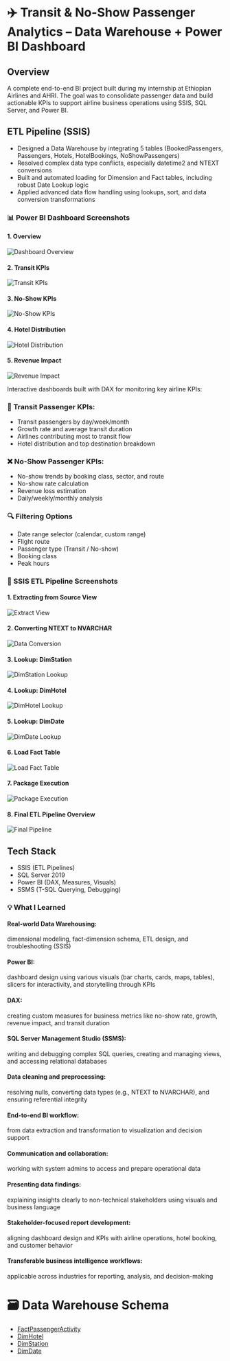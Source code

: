 # ✈️ Transit & No-Show Passenger Analytics – Data Warehouse + Power BI Dashboard

## Overview
A complete end-to-end BI project built during my internship at Ethiopian Airlines and AHRI. The goal was to consolidate passenger data and build actionable KPIs to support airline business operations using SSIS, SQL Server, and Power BI.

## ETL Pipeline (SSIS)
- Designed a Data Warehouse by integrating 5 tables (BookedPassengers, Passengers, Hotels, HotelBookings, NoShowPassengers)
- Resolved complex data type conflicts, especially datetime2 and NTEXT conversions
- Built and automated loading for Dimension and Fact tables, including robust Date Lookup logic
- Applied advanced data flow handling using lookups, sort, and data conversion transformations

### 📊 Power BI Dashboard Screenshots

#### 1. Overview

![Dashboard Overview](./PowerBI/Dashboard_Overview.png)

#### 2. Transit KPIs
![Transit KPIs](./PowerBI/Dashboard_TransitKPIs.png)

#### 3. No-Show KPIs
![No-Show KPIs](./PowerBI/Dashboard_NoShowKPIs.png)

#### 4. Hotel Distribution
![Hotel Distribution](./PowerBI/Dashboard_HotelDistribution.png)

#### 5. Revenue Impact
![Revenue Impact](./PowerBI/Dashboard_RevenueImpact.png)


Interactive dashboards built with DAX for monitoring key airline KPIs:

### 🧭 Transit Passenger KPIs:
- Transit passengers by day/week/month
- Growth rate and average transit duration
- Airlines contributing most to transit flow
- Hotel distribution and top destination breakdown

### ❌ No-Show Passenger KPIs:
- No-show trends by booking class, sector, and route
- No-show rate calculation
- Revenue loss estimation
- Daily/weekly/monthly analysis

### 🔍 Filtering Options
- Date range selector (calendar, custom range)
- Flight route
- Passenger type (Transit / No-show)
- Booking class
- Peak hours

### 🔁 SSIS ETL Pipeline Screenshots

#### 1. Extracting from Source View
![Extract View](./SSIS_Screenshots/SSIS_01_ExtractView.png)

#### 2. Converting NTEXT to NVARCHAR
![Data Conversion](./SSIS_Screenshots/SSIS_02_DataConversion.png)

#### 3. Lookup: DimStation
![DimStation Lookup](./SSIS_Screenshots/SSIS_03_LookupDimStation.png)

#### 4. Lookup: DimHotel
![DimHotel Lookup](./SSIS_Screenshots/SSIS_04_LookupDimHotel.png)

#### 5. Lookup: DimDate
![DimDate Lookup](./SSIS_Screenshots/SSIS_05_LookupDimDate.png)

#### 6. Load Fact Table
![Load Fact Table](./SSIS_Screenshots/SSIS_07_LoadFactTable.png)

#### 7. Package Execution
![Package Execution](./SSIS_Screenshots/SSIS_08_PackageExecution.png)

#### 8. Final ETL Pipeline Overview
![Final Pipeline](./SSIS_Screenshots/SSIS_09_FinalPipeline.png)

## Tech Stack
- SSIS (ETL Pipelines)
- SQL Server 2019
- Power BI (DAX, Measures, Visuals)
- SSMS (T-SQL Querying, Debugging)

### 💡 What I Learned

#### Real-world Data Warehousing: 
dimensional modeling, fact-dimension schema, ETL design, and troubleshooting (SSIS)

#### Power BI: 
dashboard design using various visuals (bar charts, cards, maps, tables), slicers for interactivity, and storytelling through KPIs

#### DAX: 
creating custom measures for business metrics like no-show rate, growth, revenue impact, and transit duration

#### SQL Server Management Studio (SSMS): 
writing and debugging complex SQL queries, creating and managing views, and accessing relational databases

#### Data cleaning and preprocessing: 
resolving nulls, converting data types (e.g., NTEXT to NVARCHAR), and ensuring referential integrity

#### End-to-end BI workflow: 
from data extraction and transformation to visualization and decision support

#### Communication and collaboration: 
working with system admins to access and prepare operational data

#### Presenting data findings:
explaining insights clearly to non-technical stakeholders using visuals and business language

#### Stakeholder-focused report development: 
aligning dashboard design and KPIs with airline operations, hotel booking, and customer behavior

#### Transferable business intelligence workflows: 
applicable across industries for reporting, analysis, and decision-making


  # 🗃️ Data Warehouse Schema

- [FactPassengerActivity](./SQL/Create_FactPassengerActivity.sql)
- [DimHotel](./SQL/Create_DimHotel.sql)
- [DimStation](./SQL/Create_DimStation.sql)
- [DimDate](./SQL/Create_DimDate.sql)

